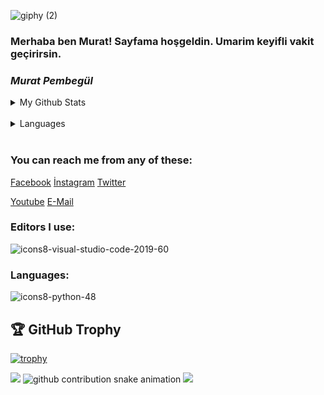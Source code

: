 ![giphy (2)](https://user-images.githubusercontent.com/121448902/210799922-fa0568be-788b-4abb-a648-7da4436a12b8.gif)


### Merhaba ben Murat! Sayfama hoşgeldin. Umarim keyifli vakit geçirirsin. 
 


###  **_Murat Pembegül_**

                                                  





 <details>
<summary> My Github Stats</summary> 
 <img src="https://github-readme-stats.vercel.app/api?username=MuratPembegul&theme=radical">
</details><br>

 <details>
<summary> Languages </summary>
 <img src="https://github-readme-stats.vercel.app/api/top-langs/?username=MuratPembegul&theme=radical">
</details><br>
 
### You can reach me from any of these: <br>
[Facebook](https://www.facebook.com/murat.pembegul.14) [İnstagram](https://www.instagram.com/m_42pembegul) [Twitter](https://twitter.com/murat_pembegul) 

[Youtube](https://www.youtube.com/channel/UCThQmrdmK2Ad6euvBN1Yh7Q) [E-Mail](https://mpembegul15@gmail.com)
 


 
### Editors I use:
 ![icons8-visual-studio-code-2019-60](https://user-images.githubusercontent.com/121448902/211033361-2da93c6f-b9a1-4401-ba31-12f99082a2f0.png)


  ### Languages: 

![icons8-python-48](https://user-images.githubusercontent.com/121448902/210796568-f035cee5-dc1e-4655-b12c-790bcdd05565.png)

## 🏆 GitHub Trophy

[![trophy](https://github-profile-trophy.vercel.app/?username=MuratPembegul&theme=onedark&rank=SSS,AAA,AA,A,B)](https://github.com/ryo-ma/github-profile-trophy)



<img src="https://raw.githubusercontent.com/muratpembegul/muratpembegul/main/dist/ocean.gif" />

<picture>
  <source media="(prefers-color-scheme: dark)" srcset="https://raw.githubusercontent.com/muratpembegul/muratpembegul/gh-pages/dist/github-snake-dark.svg" />
  <source media="(prefers-color-scheme: light)" srcset="https://raw.githubusercontent.com/muratpembegul/muratpembegul/gh-pages/dist/github-snake.svg" />
  <img alt="github contribution snake animation" src="https://raw.githubusercontent.com/muratpembegul/muratpembegul/gh-pages/dist/github-snake.svg" />
</picture>

<img src="https://raw.githubusercontent.com/muratpembegul/muratpembegul/gh-pages/dist/ocean.gif" />






